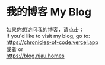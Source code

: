 # 我的博客 My Blog

如果你想访问我的博客，请点击：  
If you'd like to visit my blog, go to:  
https://chronicles-of-code.vercel.app  
或者 or  
https://blog.njau.homes  
